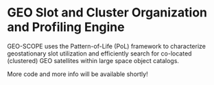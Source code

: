 # GEO Slot and Cluster Organization and Profiling Engine

GEO-SCOPE uses the Pattern-of-Life (PoL) framework to characterize geostationary slot utilization and efficiently search for co-located (clustered) GEO satellites within large space object catalogs.

More code and more info will be available shortly!
